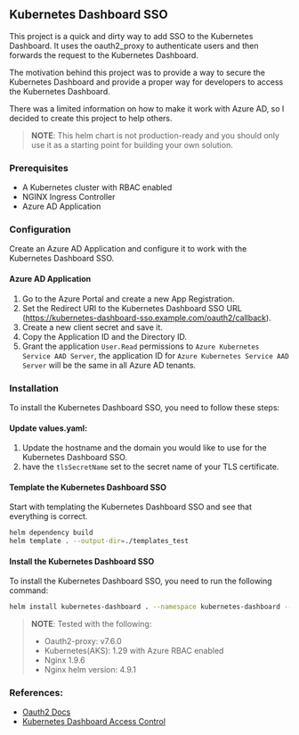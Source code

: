 ## Kubernetes Dashboard SSO

This project is a quick and dirty way to add SSO to the Kubernetes Dashboard. It uses the oauth2_proxy to authenticate users and then forwards the request to the Kubernetes Dashboard.

The motivation behind this project was to provide a way to secure the Kubernetes Dashboard and provide a proper way for developers to access the Kubernetes Dashboard.

There was a limited information on how to make it work with Azure AD, so I decided to create this project to help others.

>**NOTE**: This helm chart is not production-ready and you should only use it as a starting point for building your own solution.

### Prerequisites

- A Kubernetes cluster with RBAC enabled
- NGINX Ingress Controller
- Azure AD Application

### Configuration

Create an Azure AD Application and configure it to work with the Kubernetes Dashboard SSO.

#### Azure AD Application

1. Go to the Azure Portal and create a new App Registration.
2. Set the Redirect URI to the Kubernetes Dashboard SSO URL (https://kubernetes-dashboard-sso.example.com/oauth2/callback).
3. Create a new client secret and save it.
4. Copy the Application ID and the Directory ID.
5. Grant the application `User.Read` permissions to `Azure Kubernetes Service AAD Server`, the application ID for `Azure Kubernetes Service AAD Server` will be the same in all Azure AD tenants.

### Installation

To install the Kubernetes Dashboard SSO, you need to follow these steps:

#### Update values.yaml:

1. Update the hostname and the domain you would like to use for the Kubernetes Dashboard SSO.
2. have the `tlsSecretName` set to the secret name of your TLS certificate.

#### Template the Kubernetes Dashboard SSO

Start with templating the Kubernetes Dashboard SSO and see that everything is correct.
```bash
helm dependency build
helm template . --output-dir=./templates_test
```

#### Install the Kubernetes Dashboard SSO
To install the Kubernetes Dashboard SSO, you need to run the following command:
```bash
helm install kubernetes-dashboard . --namespace kubernetes-dashboard --create-namespace
```


>**NOTE**: Tested with the following:
>- Oauth2-proxy: v7.6.0
>- Kubernetes(AKS): 1.29 with Azure RBAC enabled
>- Nginx 1.9.6
>- Nginx helm version: 4.9.1


### References:
- [Oauth2 Docs](https://oauth2-proxy.github.io/oauth2-proxy/)
- [Kubernetes Dashboard Access Control](https://github.com/kubernetes/dashboard/blob/master/docs/user/access-control/README.md)